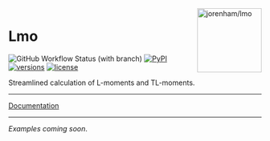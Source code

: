 <img src="https://jorenham.github.io/lmo/static/lmo.svg" alt="jorenham/lmo" width="128" align="right">

# Lmo

<!--badges-start-->
![GitHub Workflow Status (with branch)](https://img.shields.io/github/actions/workflow/status/jorenham/lmo/CI.yml?branch=master&style=flat-square)
[![PyPI](https://img.shields.io/pypi/v/lmo?style=flat-square)](https://pypi.org/project/lmo/)
[![versions](https://img.shields.io/pypi/pyversions/lmo?style=flat-square)](https://github.com/jorenham/lmo)
[![license](https://img.shields.io/github/license/jorenham/lmo?style=flat-square)](https://github.com/jorenham/lmo/blob/master/LICENSE?)
<!--badges-end-->


Streamlined calculation of L-moments and TL-moments.

---

[Documentation](https://jorenham.github.io/lmo/)

---

*Examples coming soon*.


